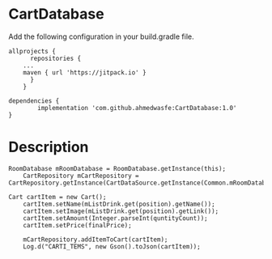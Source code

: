 # CartDatabase
 Add the following configuration in your build.gradle file.
 
	allprojects {
	      repositories {
		...
		maven { url 'https://jitpack.io' }
	      }
	    }
    
    dependencies {
	        implementation 'com.github.ahmedwasfe:CartDatabase:1.0'
	}


# Description

	RoomDatabase mRoomDatabase = RoomDatabase.getInstance(this);
        CartRepository mCartRepository = CartRepository.getInstance(CartDataSource.getInstance(Common.mRoomDatabase.cartDAO()));
	
	Cart cartItem = new Cart();
        cartItem.setName(mListDrink.get(position).getName());
        cartItem.setImage(mListDrink.get(position).getLink());
        cartItem.setAmount(Integer.parseInt(quntityCount));
        cartItem.setPrice(finalPrice);
       
        mCartRepository.addItemToCart(cartItem);
        Log.d("CARTI_TEMS", new Gson().toJson(cartItem));
        
